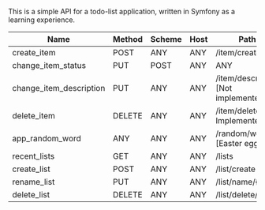 This is a simple API for a todo-list application, written in Symfony as a learning experience.

| Name                    | Method   | Scheme | Host | Path                        |
|-------------------------|----------|--------|------|-----------------------------|
| create_item             | POST     | ANY    | ANY  | /item/create                |
| change_item_status      | PUT|POST | ANY    | ANY  | /item/status/{id}           |
| change_item_description | PUT      | ANY    | ANY  | /item/description [Not implemented] |
| delete_item             | DELETE   | ANY    | ANY  | /item/delete [Not Implemented] |
| app_random_word         | ANY      | ANY    | ANY  | /random/word [Easter egg]   |
| recent_lists            | GET      | ANY    | ANY  | /lists                      |
| create_list             | POST     | ANY    | ANY  | /list/create                |
| rename_list             | PUT      | ANY    | ANY  | /list/name/{id}             |
| delete_list             | DELETE   | ANY    | ANY  | /list/delete/{id}           |
